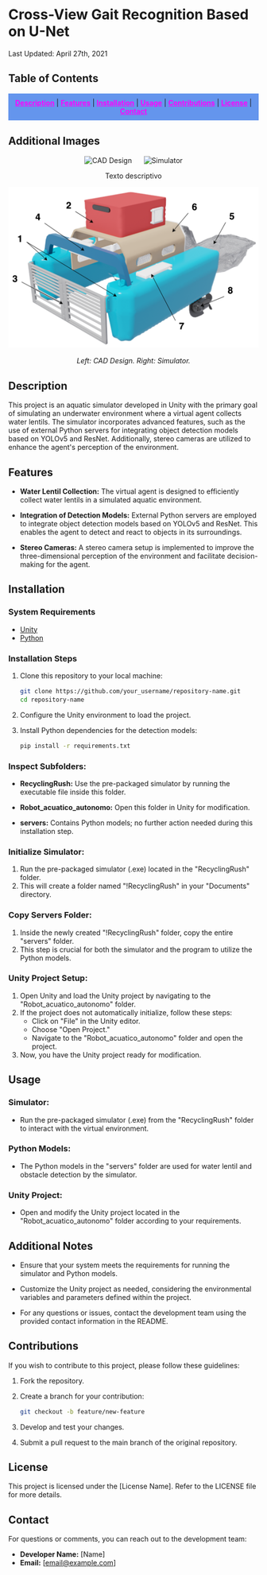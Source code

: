 # Cross-View Gait Recognition Based on U-Net

Last Updated: April 27th, 2021

## Table of Contents
<div align="center" style="background-color: #6495ED; padding: 10px;">
  <a href="#description" style="color: #FF00FF;"><b>Description</b></a> |
  <a href="#features" style="color: #FF00FF;"><b>Features</b></a> |
  <a href="#installation" style="color: #FF00FF;"><b>Installation</b></a> |
  <a href="#usage" style="color: #FF00FF;"><b>Usage</b></a> |
  <a href="#contributions" style="color: #FF00FF;"><b>Contributions</b></a> |
  <a href="#license" style="color: #FF00FF;"><b>License</b></a> |
  <a href="#contact" style="color: #FF00FF;"><b>Contact</b></a>
</div>

## Additional Images

<p align="center">
  <img src="Images/CAD.png" alt="CAD Design" width="400" style="margin-right: 20px;"/>
  <img src="Images/Sim.png" alt="Simulator" width="400"/>
</p>


<div style="text-align:center">
  <p>Texto descriptivo</p>
  <img src="cad_design.png" alt="Texto alternativo">
</div>

<p align="center">
  <i>Left: CAD Design. Right: Simulator.</i>
</p>


## Description
This project is an aquatic simulator developed in Unity with the primary goal of simulating an underwater environment where a virtual agent collects water lentils. The simulator incorporates advanced features, such as the use of external Python servers for integrating object detection models based on YOLOv5 and ResNet. Additionally, stereo cameras are utilized to enhance the agent's perception of the environment.

## Features
- **Water Lentil Collection:** The virtual agent is designed to efficiently collect water lentils in a simulated aquatic environment.

- **Integration of Detection Models:** External Python servers are employed to integrate object detection models based on YOLOv5 and ResNet. This enables the agent to detect and react to objects in its surroundings.

- **Stereo Cameras:** A stereo camera setup is implemented to improve the three-dimensional perception of the environment and facilitate decision-making for the agent.

## Installation
### System Requirements
- [Unity](https://unity.com/)
- [Python](https://www.python.org/)

### Installation Steps
1. Clone this repository to your local machine:

    ```bash
    git clone https://github.com/your_username/repository-name.git
    cd repository-name
    ```

2. Configure the Unity environment to load the project.

3. Install Python dependencies for the detection models:

    ```bash
    pip install -r requirements.txt
    ```

### Inspect Subfolders:

- **RecyclingRush:** Use the pre-packaged simulator by running the executable file inside this folder.

- **Robot_acuatico_autonomo:** Open this folder in Unity for modification.

- **servers:** Contains Python models; no further action needed during this installation step.

### Initialize Simulator:

1. Run the pre-packaged simulator (.exe) located in the "RecyclingRush" folder.
2. This will create a folder named "!RecyclingRush" in your "Documents" directory.

### Copy Servers Folder:

1. Inside the newly created "!RecyclingRush" folder, copy the entire "servers" folder.
2. This step is crucial for both the simulator and the program to utilize the Python models.

### Unity Project Setup:

1. Open Unity and load the Unity project by navigating to the "Robot_acuatico_autonomo" folder.
2. If the project does not automatically initialize, follow these steps:
    - Click on "File" in the Unity editor.
    - Choose "Open Project."
    - Navigate to the "Robot_acuatico_autonomo" folder and open the project.
3. Now, you have the Unity project ready for modification.

## Usage

### Simulator:

- Run the pre-packaged simulator (.exe) from the "RecyclingRush" folder to interact with the virtual environment.

### Python Models:

- The Python models in the "servers" folder are used for water lentil and obstacle detection by the simulator.

### Unity Project:

- Open and modify the Unity project located in the "Robot_acuatico_autonomo" folder according to your requirements.

## Additional Notes

- Ensure that your system meets the requirements for running the simulator and Python models.

- Customize the Unity project as needed, considering the environmental variables and parameters defined within the project.

- For any questions or issues, contact the development team using the provided contact information in the README.


## Contributions
If you wish to contribute to this project, please follow these guidelines:

1. Fork the repository.

2. Create a branch for your contribution:

    ```bash
    git checkout -b feature/new-feature
    ```

3. Develop and test your changes.

4. Submit a pull request to the main branch of the original repository.

## License
This project is licensed under the [License Name]. Refer to the LICENSE file for more details.

## Contact
For questions or comments, you can reach out to the development team:

- **Developer Name:** [Name]
- **Email:** [email@example.com]

